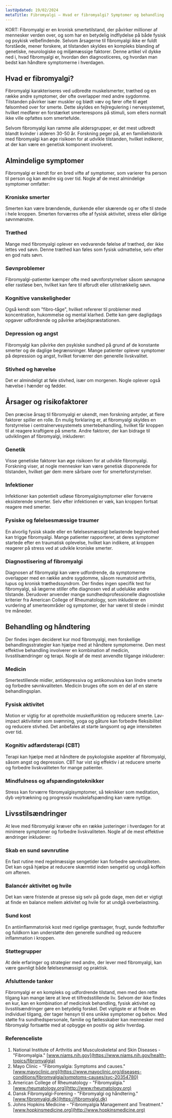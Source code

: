 ```yaml
---
lastUpdated: 19/02/2024
metaTitle: Fibromyalgi – Hvad er fibromyalgi? Symptomer og behandling
---
```


KORT: Fibromyalgi er en kronisk smertetilstand, der påvirker millioner af mennesker verden over, og som har en betydelig indflydelse på både fysisk og psykisk velbefindende. Selvom årsagerne til fibromyalgi ikke er fuldt forståede, mener forskere, at tilstanden skyldes en kompleks blanding af genetiske, neurologiske og miljømæssige faktorer. Denne artikel vil dykke ned i, hvad fibromyalgi er, hvordan den diagnosticeres, og hvordan man bedst kan håndtere symptomerne i hverdagen.

## Hvad er fibromyalgi?

Fibromyalgi karakteriseres ved udbredte muskelsmerter, træthed og en række andre symptomer, der ofte overlapper med andre sygdomme. Tilstanden påvirker især muskler og blødt væv og fører ofte til øget følsomhed over for smerte. Dette skyldes en fejlregulering i nervesystemet, hvilket medfører en forstærket smerterespons på stimuli, som ellers normalt ikke ville opfattes som smertefulde.

Selvom fibromyalgi kan ramme alle aldersgrupper, er det mest udbredt blandt kvinder i alderen 30-50 år. Forskning peger på, at en familiehistorik med fibromyalgi kan øge risikoen for at udvikle tilstanden, hvilket indikerer, at der kan være en genetisk komponent involveret.

## Almindelige symptomer

Fibromyalgi er kendt for en bred vifte af symptomer, som varierer fra person til person og kan ændre sig over tid. Nogle af de mest almindelige symptomer omfatter:

### Kroniske smerter

Smerten kan være brændende, dunkende eller skærende og er ofte til stede i hele kroppen. Smerten forværres ofte af fysisk aktivitet, stress eller dårlige søvnmønstre.

### Træthed

Mange med fibromyalgi oplever en vedvarende følelse af træthed, der ikke lettes ved søvn. Denne træthed kan føles som fysisk udmattelse, selv efter en god nats søvn.

### Søvnproblemer

Fibromyalgi-patienter kæmper ofte med søvnforstyrrelser såsom søvnapnø eller rastløse ben, hvilket kan føre til afbrudt eller utilstrækkelig søvn.

### Kognitive vanskeligheder

Også kendt som "fibro-tåge", hvilket refererer til problemer med koncentration, hukommelse og mental klarhed. Dette kan gøre dagligdags opgaver udfordrende og påvirke arbejdspræstationen.

### Depression og angst

Fibromyalgi kan påvirke den psykiske sundhed på grund af de konstante smerter og de daglige begrænsninger. Mange patienter oplever symptomer på depression og angst, hvilket forværrer den generelle livskvalitet.

### Stivhed og hævelse

Det er almindeligt at føle stivhed, især om morgenen. Nogle oplever også hævelse i hænder og fødder.

## Årsager og risikofaktorer

Den præcise årsag til fibromyalgi er ukendt, men forskning antyder, at flere faktorer spiller en rolle. En mulig forklaring er, at fibromyalgi skyldes en forstyrrelse i centralnervesystemets smertebehandling, hvilket får kroppen til at reagere kraftigere på smerte. Andre faktorer, der kan bidrage til udviklingen af fibromyalgi, inkluderer:

### Genetik

Visse genetiske faktorer kan øge risikoen for at udvikle fibromyalgi. Forskning viser, at nogle mennesker kan være genetisk disponerede for tilstanden, hvilket gør dem mere sårbare over for smerteforstyrrelser.

### Infektioner

Infektioner kan potentielt udløse fibromyalgisymptomer eller forværre eksisterende smerter. Selv efter infektionen er væk, kan kroppen fortsat reagere med smerter.

### Fysiske og følelsesmæssige traumer

En alvorlig fysisk skade eller en følelsesmæssigt belastende begivenhed kan trigge fibromyalgi. Mange patienter rapporterer, at deres symptomer startede efter en traumatisk oplevelse, hvilket kan indikere, at kroppen reagerer på stress ved at udvikle kroniske smerter.

### Diagnostisering af fibromyalgi

Diagnosen af fibromyalgi kan være udfordrende, da symptomerne overlapper med en række andre sygdomme, såsom reumatoid arthritis, lupus og kronisk træthedssyndrom. Der findes ingen specifik test for fibromyalgi, så lægerne stiller ofte diagnosen ved at udelukke andre tilstande. Derudover anvender mange sundhedsprofessionelle diagnostiske kriterier fra American College of Rheumatology, som inkluderer en vurdering af smerteområder og symptomer, der har været til stede i mindst tre måneder.

## Behandling og håndtering

Der findes ingen decideret kur mod fibromyalgi, men forskellige behandlingsstrategier kan hjælpe med at håndtere symptomerne. Den mest effektive behandling involverer en kombination af medicin, livsstilsændringer og terapi. Nogle af de mest anvendte tilgange inkluderer:

### Medicin

Smertestillende midler, antidepressiva og antikonvulsiva kan lindre smerte og forbedre søvnkvaliteten. Medicin bruges ofte som en del af en større behandlingsplan.

### Fysisk aktivitet

Motion er vigtig for at opretholde muskelfunktion og reducere smerte. Lav-impact aktiviteter som svømning, yoga og gåture kan forbedre fleksibilitet og reducere stivhed. Det anbefales at starte langsomt og øge intensiteten over tid.

### Kognitiv adfærdsterapi (CBT)

Terapi kan hjælpe med at håndtere de psykologiske aspekter af fibromyalgi, såsom angst og depression. CBT har vist sig effektiv i at reducere smerte og forbedre livskvaliteten for mange patienter.

### Mindfulness og afspændingsteknikker

Stress kan forværre fibromyalgisymptomer, så teknikker som meditation, dyb vejrtrækning og progressiv muskelafspænding kan være nyttige.

## Livsstilsændringer

At leve med fibromyalgi kræver ofte en række justeringer i hverdagen for at minimere symptomer og forbedre livskvaliteten. Nogle af de mest effektive ændringer inkluderer:

### Skab en sund søvnrutine

En fast rutine med regelmæssige sengetider kan forbedre søvnkvaliteten. Det kan også hjælpe at reducere skærmtid inden sengetid og undgå koffein om aftenen.

### Balancér aktivitet og hvile

Det kan være fristende at presse sig selv på gode dage, men det er vigtigt at finde en balance mellem aktivitet og hvile for at undgå overbelastning.

### Sund kost

En antiinflammatorisk kost med rigelige grøntsager, frugt, sunde fedtstoffer og fuldkorn kan understøtte den generelle sundhed og reducere inflammation i kroppen.

### Støttegrupper

At dele erfaringer og strategier med andre, der lever med fibromyalgi, kan være gavnligt både følelsesmæssigt og praktisk.

### Afsluttende tanker

Fibromyalgi er en kompleks og udfordrende tilstand, men med den rette tilgang kan mange lære at leve et tilfredsstillende liv. Selvom der ikke findes en kur, kan en kombination af medicinsk behandling, fysisk aktivitet og livsstilsændringer gøre en betydelig forskel. Det vigtigste er at finde en individuel tilgang, der tager hensyn til ens unikke symptomer og behov. Med støtte fra sundhedspersonale, familie og fællesskaber kan mennesker med fibromyalgi fortsætte med at opbygge en positiv og aktiv hverdag.

### Referenceliste

1. National Institute of Arthritis and Musculoskeletal and Skin Diseases - "Fibromyalgia." [www.niams.nih.gov](https://www.niams.nih.gov/health-topics/fibromyalgia)
2. Mayo Clinic - "Fibromyalgia: Symptoms and causes." [www.mayoclinic.org](https://www.mayoclinic.org/diseases-conditions/fibromyalgia/symptoms-causes/syc-20354780)
3. American College of Rheumatology - "Fibromyalgia." [www.rheumatology.org](http://www.rheumatology.org)
4. Dansk Fibromyalgi-Forening - "Fibromyalgi og håndtering." [www.fibromyalgi.dk](https://fibromyalgi.dk)
5. Johns Hopkins Medicine - "Fibromyalgia Management and Treatment." [www.hopkinsmedicine.org](http://www.hopkinsmedicine.org)
